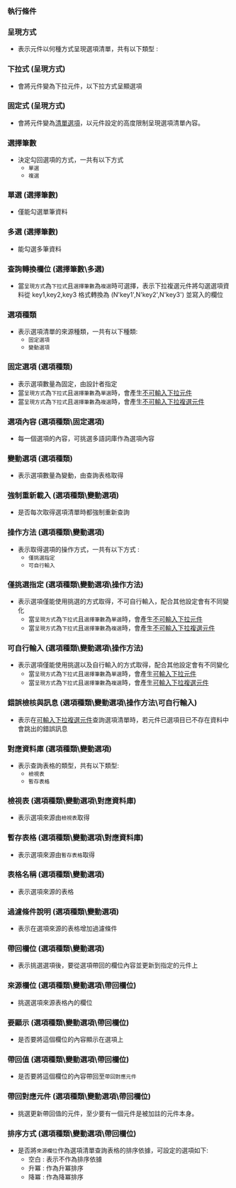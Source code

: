 ### <div id="logical">執行條件</div>

### <div id="showtype">呈現方式</div>
* 表示元件以何種方式呈現選項清單，共有以下類型 :

### <div id="select">下拉式 <path>(呈現方式)</div>
* 會將元件變為下拉元件，以下拉方式呈顯選項

### <div id="list">固定式 <path>(呈現方式)</div>
* 會將元件變為[清單選項](../../../SYSTEM/FORM/ctrl_listbox/README.md)，以元件設定的高度限制呈現選項清單內容。

### <div id="selectdata">選擇筆數</div>
* 決定勾回選項的方式，一共有以下方式
    * `單選`
    * `複選`

### <div id="single">單選 <path>(選擇筆數)</div>
* 僅能勾選單筆資料

### <div id="multiple">多選 <path>(選擇筆數)</div>
* 能勾選多筆資料

### <div id="sqlfield">查詢轉換欄位 <path>(選擇筆數\多選)</div>
* 當`呈現方式`為`下拉式`且`選擇筆數`為`複選`時可選擇，表示下拉複選元件將勾選選項資料從 key1,key2,key3 格式轉換為 (N'key1',N'key2',N'key3') 並寫入的欄位

### <div id="itemtype">選項種類</div>
* 表示選項清單的來源種類，一共有以下種類:
    * `固定選項`
    * `變動選項`

### <div id="fixitem">固定選項 <path>(選項種類)</div>
* 表示選項數量為固定，由設計者指定
* 當`呈現方式`為`下拉式`且`選擇筆數`為`單選`時，會產生[不可輸入下拉元件](../../../SYSTEM/FORM/ctrl_dropListCombo/README.md)
* 當`呈現方式`為`下拉式`且`選擇筆數`為`複選`時，會產生[不可輸入下拉複選元件](../../../SYSTEM/FORM/ctrl_dropListMultiCombo/README.md)

### <div id="fixitemcontent">選項內容 <path>(選項種類\固定選項)</div>
* 每一個選項的內容，可挑選多語詞庫作為選項內容

### <div id="dynamicitem">變動選項 <path>(選項種類)</div>
* 表示選項數量為變動，由查詢表格取得

### <div id="alwaysload">強制重新載入 <path>(選項種類\變動選項)</div>
* 是否每次取得選項清單時都強制重新查詢

### <div id="inputtype">操作方法 <path>(選項種類\變動選項)</div>
* 表示取得選項的操作方式，一共有以下方式 :
    * `僅挑選指定`
    * `可自行輸入`

### <div id="onlyselect">僅挑選指定 <path>(選項種類\變動選項\操作方法)</div>
* 表示選項僅能使用挑選的方式取得，不可自行輸入，配合其他設定會有不同變化
    * 當`呈現方式`為`下拉式`且`選擇筆數`為`單選`時，會產生[不可輸入下拉元件](../../../SYSTEM/FORM/ctrl_dropListCombo/README.md)
    * 當`呈現方式`為`下拉式`且`選擇筆數`為`複選`時，會產生[不可輸入下拉複選元件](../../../SYSTEM/FORM/ctrl_dropListMultiCombo/README.md)

### <div id="input">可自行輸入 <path>(選項種類\變動選項\操作方法)</div>
* 表示選項僅能使用挑選以及自行輸入的方式取得，配合其他設定會有不同變化
    * 當`呈現方式`為`下拉式`且`選擇筆數`為`單選`時，會產生[可輸入下拉元件](../../../SYSTEM/FORM/ctrl_dropDownCombo/README.md)
    * 當`呈現方式`為`下拉式`且`選擇筆數`為`複選`時，會產生[可輸入下拉複選元件](../../../SYSTEM/FORM/ctrl_dropDownMultiCombo/README.md)

### <div id="valid">錯誤檢核與訊息 <path>(選項種類\變動選項\操作方法\可自行輸入)</div>
* 表示在[可輸入下拉複選元件](../../../SYSTEM/FORM/ctrl_dropDownMultiCombo/README.md)查詢選項清單時，若元件已選項目已不存在資料中會跳出的錯誤訊息

### <div id="database">對應資料庫 <path>(選項種類\變動選項)</div>
* 表示查詢表格的類型，共有以下類型:
    * `檢視表`
    * `暫存表格`

### <div id="view">檢視表 <path>(選項種類\變動選項\對應資料庫)</div>
* 表示選項來源由`檢視表`取得

### <div id="tempview">暫存表格 <path>(選項種類\變動選項\對應資料庫)</div>
* 表示選項來源由`暫存表格`取得

### <div id="viewname">表格名稱 <path>(選項種類\變動選項)</div>
* 表示選項來源的表格

### <div id="filter">過濾條件說明 <path>(選項種類\變動選項)</div>
* 表示在選項來源的表格增加過濾條件

### <div id="extra">帶回欄位 <path>(選項種類\變動選項)</div>
* 表示挑選選項後，要從選項帶回的欄位內容並更新到指定的元件上

### <div id="source">來源欄位 <path>(選項種類\變動選項\帶回欄位)</div>
* 挑選選項來源表格內的欄位

### <div id="display">要顯示 <path>(選項種類\變動選項\帶回欄位)</div>
* 是否要將這個欄位的內容顯示在選項上

### <div id="value">帶回值 <path>(選項種類\變動選項\帶回欄位)</div>
* 是否要將這個欄位的內容帶回至`帶回對應元件`

### <div id="object">帶回對應元件 <path>(選項種類\變動選項\帶回欄位)</div>
* 挑選更新帶回值的元件，至少要有一個元件是被加註的元件本身。

### <div id="sort">排序方式 <path>(選項種類\變動選項\帶回欄位)</div>
* 是否將`來源欄位`作為選項清單查詢表格的排序依據，可設定的選項如下:
    * 空白 : 表示不作為排序依據
    * 升冪 : 作為升冪排序
    * 降冪 : 作為降冪排序


